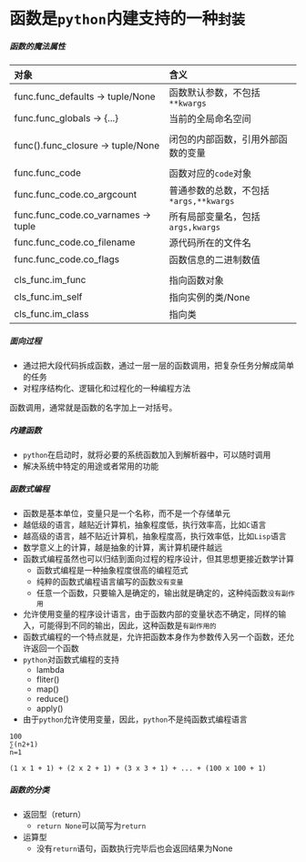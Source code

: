 函数是`python`内建支持的一种`封装`
==============================

##### 函数的魔法属性

|对象                                |含义                               |
|:----------------------------------|:---------------------------------|
|func.func_defaults -> tuple/None   |函数默认参数，不包括`**kwargs`        |
|func.func_globals -> {...}         |当前的全局命名空间                   |
|                                   |                                  |
|func().func_closure -> tuple/None  |闭包的内部函数，引用外部函数的变量      |
|                                   |                                  |
|func.func_code                     |函数对应的`code`对象                |
|func.func_code.co_argcount         |普通参数的总数，不包括`*args,**kwargs`|
|func.func_code.co_varnames -> tuple|所有局部变量名，包括`args,kwargs`     |
|func.func_code.co_filename         |源代码所在的文件名                   |
|func.func_code.co_flags            |函数信息的二进制数值                 |
|                                   |                                  |
|cls_func.im_func                   |指向函数对象                        |
|cls_func.im_self                   |指向实例的类/None                   |
|cls_func.im_class                  |指向类                             |

##### 面向过程
- 通过把大段代码拆成函数，通过一层一层的函数调用，把复杂任务分解成简单的任务
- 对程序结构化、逻辑化和过程化的一种编程方法

函数调用，通常就是函数的名字加上一对括号。

##### 内建函数
- `python`在启动时，就将必要的系统函数加入到解析器中，可以随时调用
- 解决系统中特定的用途或者常用的功能

##### 函数式编程
- 函数是基本单位，变量只是一个名称，而不是一个存储单元
- 越低级的语言，越贴近计算机，抽象程度低，执行效率高，比如`C`语言
- 越高级的语言，越不贴近计算机，抽象程度高，执行效率低，比如`Lisp`语言
- 数学意义上的计算，越是抽象的计算，离计算机硬件越远
- 函数式编程虽然也可以归结到面向过程的程序设计，但其思想更接近数学计算
    + 函数式编程是一种抽象程度很高的编程范式
    + 纯粹的函数式编程语言编写的函数`没有变量`
    + 任意一个函数，只要输入是确定的，输出就是确定的，这种纯函数`没有副作用`
- 允许使用变量的程序设计语言，由于函数内部的变量状态不确定，同样的输入，可能得到不同的输出，因此，这种函数是`有副作用的`
- 函数式编程的一个特点就是，允许把函数本身作为参数传入另一个函数，还允许返回一个函数
- `python`对函数式编程的支持
    + lambda
    + fliter()
    + map()
    + reduce()
    + apply()
- 由于`python`允许使用变量，因此，`python`不是纯函数式编程语言

```
100
∑(n2+1)
n=1

(1 x 1 + 1) + (2 x 2 + 1) + (3 x 3 + 1) + ... + (100 x 100 + 1)
```

##### 函数的分类
- 返回型（return）
    + `return None`可以简写为`return`
- 运算型
    + 没有`return`语句，函数执行完毕后也会返回结果为None
